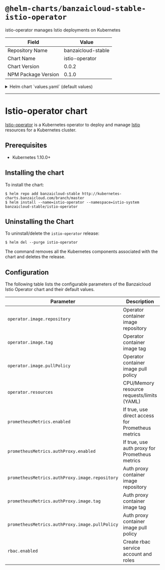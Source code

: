 # `@helm-charts/banzaicloud-stable-istio-operator`

istio-operator manages Istio deployments on Kubernetes

| Field               | Value              |
| ------------------- | ------------------ |
| Repository Name     | banzaicloud-stable |
| Chart Name          | istio-operator     |
| Chart Version       | 0.0.2              |
| NPM Package Version | 0.1.0              |

<details>

<summary>Helm chart `values.yaml` (default values)</summary>

```yaml
# Default values for istio-operator.
# This is a YAML-formatted file.
# Declare variables to be passed into your templates.

operator:
  image:
    repository: banzaicloud/istio-operator
    tag: 0.1.1
    pullPolicy: IfNotPresent
  resources:
    limits:
      cpu: 200m
      memory: 256Mi
    requests:
      cpu: 100m
      memory: 128Mi

# If you want the operator to expose the /metrics
prometheusMetrics:
  enabled: true
  # Enable or disable the auth proxy (https://github.com/brancz/kube-rbac-proxy)
  # which protects your /metrics endpoint.
  authProxy:
    enabled: true
    image:
      repository: gcr.io/kubebuilder/kube-rbac-proxy
      tag: v0.4.0
      pullPolicy: IfNotPresent

## Role Based Access
## Ref: https://kubernetes.io/docs/admin/authorization/rbac/
##
rbac:
  enabled: true

nameOverride: ''
fullnameOverride: ''

nodeSelector: {}
tolerations: []
affinity: {}
```

</details>

---

# Istio-operator chart

[Istio-operator](https://github.com/banzaicloud/istio-operator) is a Kubernetes operator to deploy and manage [Istio](https://istio.io/) resources for a Kubernetes cluster.

## Prerequisites

- Kubernetes 1.10.0+

## Installing the chart

To install the chart:

```
$ helm repo add banzaicloud-stable http://kubernetes-charts.banzaicloud.com/branch/master
$ helm install --name=istio-operator --namespace=istio-system banzaicloud-stable/istio-operator
```

## Uninstalling the Chart

To uninstall/delete the `istio-operator` release:

```
$ helm del --purge istio-operator
```

The command removes all the Kubernetes components associated with the chart and deletes the release.

## Configuration

The following table lists the configurable parameters of the Banzaicloud Istio Operator chart and their default values.

| Parameter                                      | Description                                       | Default                                 |
| ---------------------------------------------- | ------------------------------------------------- | --------------------------------------- |
| `operator.image.repository`                    | Operator container image repository               | `banzaicloud/istio-operator`            |
| `operator.image.tag`                           | Operator container image tag                      | `0.1.1`                                 |
| `operator.image.pullPolicy`                    | Operator container image pull policy              | `IfNotPresent`                          |
| `operator.resources`                           | CPU/Memory resource requests/limits (YAML)        | Memory: `128Mi/256Mi`, CPU: `100m/200m` |
| `prometheusMetrics.enabled`                    | If true, use direct access for Prometheus metrics | `false`                                 |
| `prometheusMetrics.authProxy.enabled`          | If true, use auth proxy for Prometheus metrics    | `true`                                  |
| `prometheusMetrics.authProxy.image.repository` | Auth proxy container image repository             | `gcr.io/kubebuilder/kube-rbac-proxy`    |
| `prometheusMetrics.authProxy.image.tag`        | Auth proxy container image tag                    | `v0.4.0`                                |
| `prometheusMetrics.authProxy.image.pullPolicy` | Auth proxy container image pull policy            | `IfNotPresent`                          |
| `rbac.enabled`                                 | Create rbac service account and roles             | `true`                                  |
